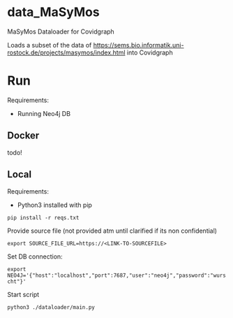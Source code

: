# data_MaSyMos
MaSyMos Dataloader for Covidgraph

Loads a subset of the data of https://sems.bio.informatik.uni-rostock.de/projects/masymos/index.html into Covidgraph

# Run

Requirements:
* Running Neo4j DB


## Docker

todo!

## Local

Requirements:
* Python3 installed with pip

`pip install -r reqs.txt`

Provide source file (not provided atm until clarified if its non confidential)

`export SOURCE_FILE_URL=https://<LINK-TO-SOURCEFILE>`

Set DB connection:

`export NEO4J='{"host":"localhost","port":7687,"user":"neo4j","password":"wurscht"}'`

Start script

`python3 ./dataloader/main.py`
